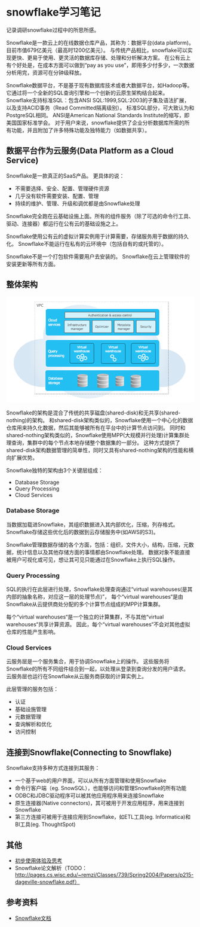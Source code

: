 # snowflake学习笔记
记录调研snowflake过程中的所思所感。 

Snowflake是一款云上的在线数据仓库产品，其称为：数据平台(data platform)。 目前市值679亿美元（最高时1200亿美元）。
与传统产品相比，snowflake可以实现更快、更易于使用、更灵活的数据库存储、处理和分析解决方案。 
在公有云上有个好处是，在成本方面可以做到“pay as you use”，即用多少付多少，一次数据分析用完，资源可在分钟级释放。

Snowflake数据平台，不是基于现有数据库技术或者大数据平台，如Hadoop等。 
它通过将一个全新的SQL查询引擎和一个创新的云原生架构结合起来。 
Snowflake支持标准SQL：包含ANSI SQL:1999,SQL:2003的子集及语法扩展，以及支持ACID事务（Read Committed隔离级别）。 
标准SQL部分，可大致认为和PostgreSQL相同。 ANSI是American National Standards Institute的缩写，即美国国家标准学会。 
对于用户来说，snowflake提供了企业分析数据库所需的所有功能，并且附加了许多特殊功能及独特能力（如数据共享）。

## 数据平台作为云服务(Data Platform as a Cloud Service)
Snowflake是一款真正的SaaS产品。 更具体的说：
* 不需要选择、安全、配置、管理硬件资源
* 几乎没有软件需要安装、配置、管理
* 持续的维护、管理、升级和调优都是由Snowflake处理

Snowflake完全跑在云基础设施上面。所有的组件服务（除了可选的命令行工具、驱动、连接器）都运行在公有云的基础设施之上。

Snowflake使用公有云的虚拟计算实例用于计算需要，存储服务用于数据的持久化。 Snowflake不能运行在私有的云环境中（包括自有的或托管的）。

Snowflake不是一个打包软件需要用户去安装的。 Snowflake在云上管理软件的安装更新等所有方面。

## 整体架构
![image](architecture-overview.png)

Snowflake的架构是混合了传统的共享磁盘(shared-disk)和无共享(shared-nothing)的架构。
和shared-disk架构类似的，Snowflake使用一个中心化的数据仓库用来持久化数据，然后其能够被所有在平台中的计算节点访问到。
同时和shared-nothing架构类似的，Snowflake使用MPP(大规模并行处理)计算集群处理查询，集群中的每个节点本地存储整个数据集的一部分。
这种方式提供了shared-disk架构数据管理的简单性，同时又具有shared-nothing架构的性能和横向扩展优势。 

Snowflake独特的架构由3个关键层组成：
* Database Storage
* Query Processing
* Cloud Services

### Database Storage
当数据加载进Snowflake，其组织数据进入其内部优化，压缩，列存格式。 Snowflake存储这些优化后的数据到云存储服务中(如AWS的S3)。

Snowflake管理数据存储的各个方面，包括：组织，文件大小，结构，压缩，元数据，统计信息以及其他存储方面的事情都由Snowflake处理。
数据对象不能直接被用户可视化或可见，想让其可见只能通过在Snowflake上执行SQL操作。

### Query Processing
SQL的执行在此层进行处理，Snowflake处理查询通过“virtual warehouses(是其内部的抽象名称，对应这一层的处理节点)”，
每个“virtual warehouses“是由Snowflake从云提供商处分配的多个计算节点组成的MPP计算集群。

每个“virtual warehouses“是一个独立的计算集群，不与其他“virtual warehouses“共享计算资源。
因此，每个“virtual warehouses“不会对其他虚拟仓库的性能产生影响。

### Cloud Services
云服务层是一个服务集合，用于协调Snowflake上的操作。
这些服务将Snowflake的所有不同组件结合到一起，以处理从登录到查询分发的用户请求。
云服务层也运行在Snowflake从云服务商获取的计算实例上。

此层管理的服务包括：
* 认证
* 基础设施管理
* 元数据管理
* 查询解析和优化
* 访问控制

## 连接到Snowflake(Connecting to Snowflake)
Snowflake支持多种方式连接到其服务：
* 一个基于web的用户界面，可以从所有方面管理和使用Snowflake
* 命令行客户端（eg. SnowSQL），也能够访问和管理Snowflake的所有功能
* ODBC和JDBC驱动程序可以被其他应用程序用来连接Snowflake   
* 原生连接器(Native connectors)，其可被用于开发应用程序，用来连接到Snowflake
* 第三方连接可被用于连接应用到Snowflake，如ETL工具(eg. Informatica)和BI工具(eg. ThoughtSpot)

## 其他
* [初步使用体验及思考](初步使用体验及思考.md)
* Snowflake论文解析（TODO：http://pages.cs.wisc.edu/~remzi/Classes/739/Spring2004/Papers/p215-dageville-snowflake.pdf）

## 参考资料
* [Snowflake文档](https://docs.snowflake.com/en/)

